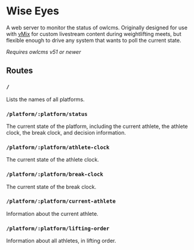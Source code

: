 # Wise Eyes

A web server to monitor the status of owlcms. Originally designed for use with [vMix](https://www.vmix.com/) for custom livestream content during weightlifting meets, but flexible enough to drive any system that wants to poll the current state.

_Requires owlcms v51 or newer_

## Routes

### `/`

Lists the names of all platforms.

### `/platform/:platform/status`

The current state of the platform, including the current athlete, the athlete clock, the break clock, and decision information.

### `/platform/:platform/athlete-clock`

The current state of the athlete clock.

### `/platform/:platform/break-clock`

The current state of the break clock.

### `/platform/:platform/current-athlete`

Information about the current athlete.

### `/platform/:platform/lifting-order`

Information about all athletes, in lifting order.
